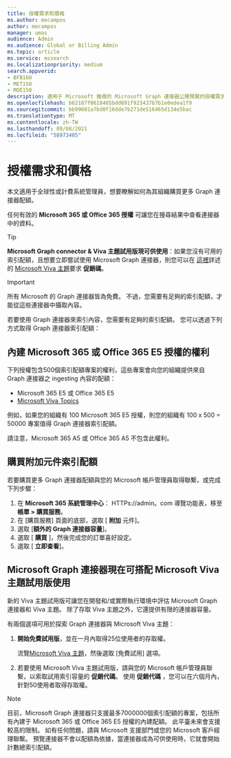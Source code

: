 ```yaml
---
title: 授權需求和價格
ms.author: mecampos
author: mecampos
manager: umas
audience: Admin
ms.audience: Global or Billing Admin
ms.topic: article
ms.service: mssearch
ms.localizationpriority: medium
search.appverid:
- BFB160
- MET150
- MOE150
description: 適用于 Microsoft 搜尋的 Microsoft Graph 連接器公開預覽的授權需求和價格
ms.openlocfilehash: b62187f0618405bdd691f923437b7b1e0edea1f9
ms.sourcegitcommit: bb99601a7bd0f16dde7b271de516465d134e5bac
ms.translationtype: MT
ms.contentlocale: zh-TW
ms.lasthandoff: 09/08/2021
ms.locfileid: "58973405"
---
```

<!---Previous ms.author: rusamai --->

# <a name="license-requirements-and-pricing"></a>授權需求和價格

本文適用于全球性或計費系統管理員，想要瞭解如何為其組織購買更多 Graph 連接器配額。

任何有效的 **Microsoft 365 或 Office 365 授權** 可讓您在搜尋結果中查看連接器中的資料。

> [!TIP]
> **Microsoft Graph connector & Viva 主題試用版現可供使用**：如果您沒有可用的索引配額，且想要立即嘗試使用 Microsoft Graph 連接器，則您可以在 [這裡](#microsoft-graph-connectors-now-available-with-microsoft-viva-topics-trial)詳述的 [Microsoft Viva 主題](https://www.microsoft.com/microsoft-viva/topics?activetab=pivot:overviewtab)要求 **促銷碼**。

>[!IMPORTANT]
>所有 Microsoft 的 Graph 連接器皆為免費。 不過，您需要有足夠的索引配額，才能從這些連接器中攝取內容。

若要使用 Graph 連接器來索引內容，您需要有足夠的索引配額。 您可以透過下列方式取得 Graph 連接器索引配額：

## <a name="entitlement-built-into-microsoft-365-or-office-365-e5-licenses"></a>內建 Microsoft 365 或 Office 365 E5 授權的權利

下列授權包含500個索引配額專案的權利，這些專案會向您的組織提供來自 Graph 連接器之 ingesting 內容的配額：

* Microsoft 365 E5 或 Office 365 E5
* [Microsoft Viva Topics](https://www.microsoft.com/microsoft-viva/topics?activetab=pivot:overviewtab)

例如，如果您的組織有 100 Microsoft 365 E5 授權，則您的組織有 100 x 500 = 50000 專案值得 Graph 連接器索引配額。

<!---Comment requested in PR#143--->
請注意，Microsoft 365 A5 或 Office 365 A5 不包含此權利。

## <a name="purchase-of-add-on-index-quota"></a>購買附加元件索引配額
若要購買更多 Graph 連接器配額與您的 Microsoft 帳戶管理員取得聯繫，或完成下列步驟：

1. 在 **Microsoft 365 系統管理中心**： HTTPs://<span>admin。</span>com 導覽功能表，移至 **帳單 > 購買服務**。
2. 在 [購買服務] 頁面的底部，選取 [ **附加** 元件]。
3. 選取 [**額外的 Graph 連接器容量**]。
4. 選取 [ **購買** ]，然後完成您的訂單喜好設定。
5. 選取 [ **立即查看**]。

## <a name="microsoft-graph-connectors-now-available-with-microsoft-viva-topics-trial"></a>Microsoft Graph 連接器現在可搭配 Microsoft Viva 主題試用版使用
 新的 Viva 主題試用版可讓您在開發和/或實際執行環境中評估 Microsoft Graph 連接器和 Viva 主題。 除了存取 Viva 主題之外，它還提供有限的連接器容量。

有兩個選項可用於探索 Graph 連接器與 Microsoft Viva 主題：

1. **開始免費試用版**，並在一月內取得25位使用者的存取權。

     流覽[Microsoft Viva 主題](https://www.microsoft.com/microsoft-viva/topics?activetab=pivot:overviewtab)，然後選取 [免費試用] 選項。

2. 若要使用 Microsoft Viva 主題試用版，請與您的 Microsoft 帳戶管理員聯繫，以索取試用索引容量的 **促銷代碼**。 使用 **促銷代碼** ，您可以在六個月內，針對50使用者取得存取權。

> [!NOTE]
> 目前，Microsoft Graph 連接器只支援最多7000000個索引配額的專案，包括所有內建于 Microsoft 365 或 Office 365 E5 授權的內建配額。 此平臺未來會支援較高的限制。 如有任何問題，請與 Microsoft 支援部門或您的 Microsoft 客戶經理聯繫。
> 預覽連接器不會以配額為依據，當連接器成為可供使用時，它就會開始計數總索引配額。
